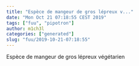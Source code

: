 ```yaml
---
title: "Espèce de mangeur de gros lépreux v..."
date: "Mon Oct 21 07:18:55 CEST 2019"
tags: ["fuu", "pipotron"]
author: m1ch3l
categories: ["generated"]
slug: "fuu/2019-10-21-07:18:55"
---
```


Espèce de mangeur de gros lépreux végétarien
